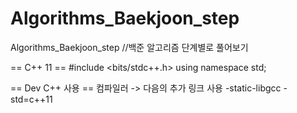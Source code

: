 # Algorithms_Baekjoon_step
Algorithms_Baekjoon_step //백준 알고리즘 단계별로 풀어보기

== C++ 11 ==
#include <bits/stdc++.h>
using namespace std;

== Dev C++ 사용 ==
컴파일러 -> 다음의 추가 링크 사용 
-static-libgcc -std=c++11


